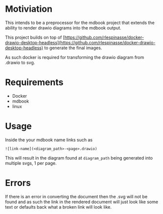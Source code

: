 # Motiviation

This intends to be a preprocessor for the mdbook project that extends the ability
to render drawio diagrams into the mdbook output. 

This project builds on top of [https://github.com/rlespinasse/docker-drawio-desktop-headless](https://github.com/rlespinasse/docker-drawio-desktop-headless) to generate the final images. 

As such docker is required for transforming the drawio diagram from .drawio to svg. 

# Requirements

- Docker
- mdbook
- linux

# Usage

Inside the your mdbook name links such as 

```
![link-name](<diagram_path>-<page>.drawio)
```

This will result in the diagram found at `diagram_path` being generated into multiple svgs, 1 per page. 

# Errors

If there is an error in converting the document then the .svg will not be found and as such 
the link in the rendered document will just look like some text or defaults back what a broken link will look like. 

